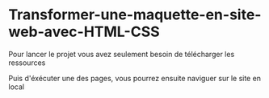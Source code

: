 # Transformer-une-maquette-en-site-web-avec-HTML-CSS

Pour lancer le projet vous avez seulement besoin de télécharger les ressources

Puis d'éxécuter une des pages, vous pourrez ensuite naviguer sur le site en local

